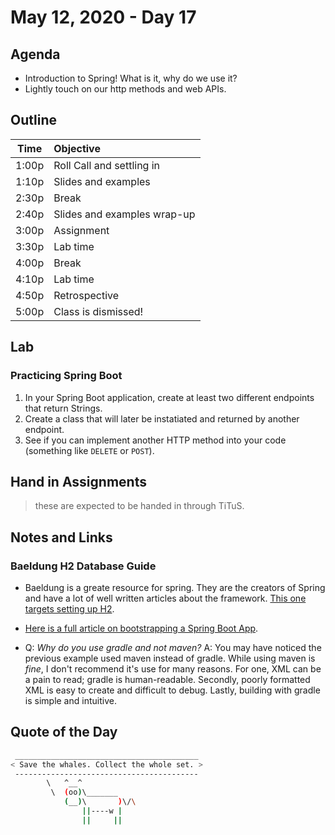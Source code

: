 # May 12, 2020 - Day 17

## Agenda

- Introduction to Spring! What is it, why do we use it?
- Lightly touch on our http methods and web APIs.

## Outline

| Time   | Objective                        |
| -------|:---------------------------------|
| 1:00p  | Roll Call and settling in        |
| 1:10p  | Slides and examples              |
| 2:30p  | Break                            |
| 2:40p  | Slides and examples wrap-up      |
| 3:00p  | Assignment                       |
| 3:30p  | Lab time                         |
| 4:00p  | Break                            |
| 4:10p  | Lab time                         |
| 4:50p  | Retrospective                    |
| 5:00p  | Class is dismissed!              |

## Lab

### Practicing Spring Boot

1. In your Spring Boot application, create at least two different endpoints that return Strings.
2. Create a class that will later be instatiated and returned by another endpoint.
3. See if you can implement another HTTP method into your code (something like `DELETE` or `POST`).

## Hand in Assignments

>these are expected to be handed in through TiTuS.

## Notes and Links

### Baeldung H2 Database Guide

- Baeldung is a greate resource for spring. They are the creators of Spring and have a lot of well written articles about the framework. [This one targets setting up H2](https://www.baeldung.com/spring-boot-h2-database).

- [Here is a full article on bootstrapping a Spring Boot App](https://www.baeldung.com/spring-boot-start).

- Q: *Why do you use gradle and not maven?* A: You may have noticed the previous example used maven instead of gradle. While using maven is *fine*, I don't recommend it's use for many reasons. For one, XML can be a pain to read; gradle is human-readable. Secondly, poorly formatted XML is easy to create and difficult to debug. Lastly, building with gradle is simple and intuitive.

## Quote of the Day

```bash
 _________________________________________
< Save the whales. Collect the whole set. >
 -----------------------------------------
        \   ^__^
         \  (oo)\_______
            (__)\       )\/\
                ||----w |
                ||     ||
```
